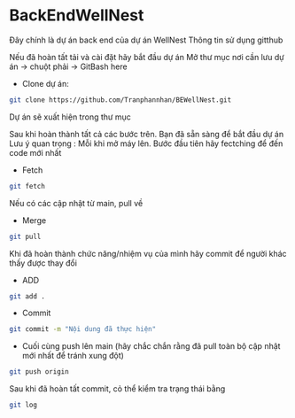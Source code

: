 # BackEndWellNest
Đây chính là dự án back end của dự án WellNest
Thông tin sử dụng gitthub 

Nếu đã hoàn tất tải và cài đặt hãy bắt đầu dự án
Mở thư mục nơi cần lưu dự án -> chuột phải -> GitBash here
- Clone dự án:
```bash
git clone https://github.com/Tranphannhan/BEWellNest.git
```

Dự án sẽ xuất hiện trong thư mục

Sau khi hoàn thành tất cả các bước trên. Bạn đã sẵn sàng để bắt đầu dự án
Lưu ý quan trọng : Mỗi khi mở máy lên. Bước đầu tiên hãy fectching để đến code mới nhất
- Fetch
```bash
git fetch
```
Nếu có các cập nhật từ main, pull về
- Merge
```bash 
git pull
```
Khi đã hoàn thành chức năng/nhiệm vụ của mình hãy commit để người khác thấy được thay đổi
- ADD
```bash
git add .
```
- Commit
```bash
git commit -m "Nội dung đã thực hiện"
```
- Cuối cùng push lên main (hãy chắc chắn rằng đã pull toàn bộ cập nhật mới nhất để tránh xung đột)
```bash
git push origin
```
Sau khi đã hoàn tất commit, cỏ thể kiểm tra trạng thái bằng
```bash
git log
```
